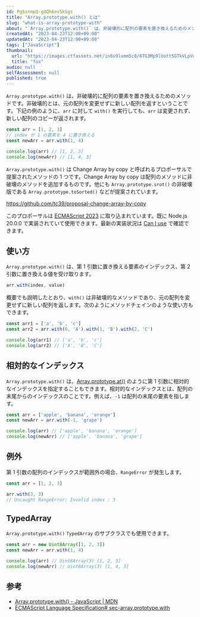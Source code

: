 ```yaml
---
id: PgSsnmpQ-gUQh6ev5kSgs
title: "Array.prototype.with() とは"
slug: "what-is-array-prototype-with"
about: "`Array.prototype.with()` は、非破壊的に配列の要素を置き換えるためのメソッドです。非破壊的とは、元の配列を変更せずに新しい配列を返すということです。`arr` に対して `with()` を実行しても、`arr` は変更されず、新しい配列のコピーが返されます。"
createdAt: "2023-04-23T12:00+09:00"
updatedAt: "2023-04-23T12:00+09:00"
tags: ["JavaScript"]
thumbnail:
  url: "https://images.ctfassets.net/in6v9lxmm5c8/6TG3Mp9lUott5GTkVLpVdH/15d41aaca34fe13d1696774a4532d2ab/___Pngtree___vector_fox_585540.png"
  title: "fox"
audio: null
selfAssessment: null
published: true
---
```

`Array.prototype.with()` は、非破壊的に配列の要素を置き換えるためのメソッドです。非破壊的とは、元の配列を変更せずに新しい配列を返すということです。下記の例のように、`arr` に対して `with()` を実行しても、`arr` は変更されず、新しい配列のコピーが返されます。

```js
const arr = [1, 2, 3]
// index が 1 の要素を 4 に置き換える
const newArr = arr.with(1, 4)

console.log(arr) // [1, 2, 3]
console.log(newArr) // [1, 4, 3]
```

`Array.prototype.with()` は Change Array by copy と呼ばれるプロポーサルで提案されたメソッドの 1 つです。Change Array by copy は配列のメソッドに非破壊のメソッドを追加するものです。他にも `Array.prototype.srot()` の非破壊版である `Array.prototype.toSorted()` などが提案されています。

https://github.com/tc39/proposal-change-array-by-copy

このプロポーサルは [ECMAScript 2023](https://tc39.es/ecma262/2023/) に取り込まれています。既に Node.js 20.0.0 で実装されていて使用できます。最新の実装状況は [Can I use](https://caniuse.com/mdn-javascript_builtins_array_with) で確認できます。


## 使い方

`Array.prototype.with()` は、第 1 引数に置き換える要素のインデックス、第 2 引数に置き換える値を受け取ります。

```js
arr.with(index, value)
```

概要でも説明したとおり、`with()` は非破壊的なメソッドであり、元の配列を変更せずに新しい配列を返します。次のようにメソッドチェインのような使い方もできます。

```js
const arr1 = ['a', 'b', 'c']
const arr2 = arr.with(0, 'A').with(1, 'B').with(2, 'C')

console.log(arr1) // ['a', 'b', 'c']
console.log(arr2) // ['A', 'B', 'C']
```

## 相対的なインデックス

`Array.prototype.with()` は、[Array.prototype.at()](https://developer.mozilla.org/ja/docs/Web/JavaScript/Reference/Global_Objects/Array/at) のように第 1 引数に相対的なインデックスを指定することもできます。相対的なインデックスとは、配列の末尾からのインデックスのことです。例えば、`-1` は配列の末尾の要素を指します。

```js
const arr = ['apple', 'banana', 'orange']
const newArr = arr.with(-1, 'grape')

console.log(arr) // ['apple', 'banana', 'orange']
console.log(newArr) // ['apple', 'banana', 'grape']
```

## 例外

第 1 引数の配列のインデックスが範囲外の場合、`RangeError` が発生します。

```js
const arr = [1, 2, 3]

arr.with(3, 3)
// Uncaught RangeError: Invalid index : 3
```

## TypedArray

`Array.prototype.with()` `TypedArray` のサブクラスでも使用できます。

```js
const arr = new Uint8Array([1, 2, 3])
const newArr = arr.with(1, 4)

console.log(arr) // Uint8Array(3) [1, 2, 3]
console.log(newArr) // Uint8Array(3) [1, 4, 3]
```

## 参考

- [Array.prototype.with() - JavaScript | MDN](https://developer.mozilla.org/en-US/docs/Web/JavaScript/Reference/Global_Objects/Array/with)
- [ECMAScript Language Specification# sec-array.prototype.with](https://tc39.es/ecma262/multipage/indexed-collections.html#sec-array.prototype.with)
